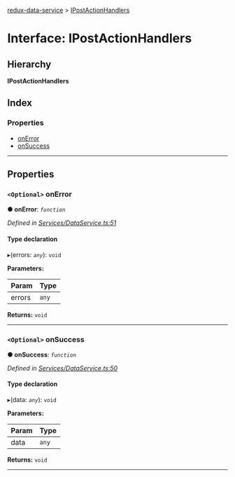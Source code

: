 [redux-data-service](../README.md) > [IPostActionHandlers](../interfaces/ipostactionhandlers.md)

# Interface: IPostActionHandlers

## Hierarchy

**IPostActionHandlers**

## Index

### Properties

* [onError](ipostactionhandlers.md#onerror)
* [onSuccess](ipostactionhandlers.md#onsuccess)

---

## Properties

<a id="onerror"></a>

### `<Optional>` onError

**● onError**: *`function`*

*Defined in [Services/DataService.ts:51](https://github.com/Rediker-Software/redux-data-service/blob/fbab6d2/src/Services/DataService.ts#L51)*

#### Type declaration
▸(errors: *`any`*): `void`

**Parameters:**

| Param | Type |
| ------ | ------ |
| errors | `any` |

**Returns:** `void`

___
<a id="onsuccess"></a>

### `<Optional>` onSuccess

**● onSuccess**: *`function`*

*Defined in [Services/DataService.ts:50](https://github.com/Rediker-Software/redux-data-service/blob/fbab6d2/src/Services/DataService.ts#L50)*

#### Type declaration
▸(data: *`any`*): `void`

**Parameters:**

| Param | Type |
| ------ | ------ |
| data | `any` |

**Returns:** `void`

___

